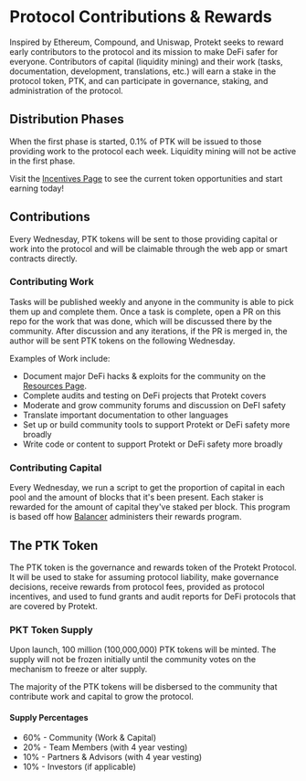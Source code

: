 # Protocol Contributions & Rewards
Inspired by Ethereum, Compound, and Uniswap, Protekt seeks to reward early contributors to the protocol and its mission to make DeFi safer for everyone. Contributors of capital (liquidity mining) and their work (tasks, documentation, development, translations, etc.) will earn a stake in the protocol token, PTK, and can participate in governance, staking, and administration of the protocol.

## Distribution Phases
When the first phase is started, 0.1% of PTK will be issued to those providing work to the protocol each week. Liquidity mining will not be active in the first phase.

Visit the [Incentives Page](/incentives.md) to see the current token opportunities and start earning today!

## Contributions
Every Wednesday, PTK tokens will be sent to those providing capital or work into the protocol and will be claimable through the web app or smart contracts directly.

### Contributing Work
Tasks will be published weekly and anyone in the community is able to pick them up and complete them. Once a task is complete, open a PR on this repo for the work that was done, which will be discussed there by the community. After discussion and any iterations, if the PR is merged in, the author will be sent PTK tokens on the following Wednesday.

Examples of Work include:
* Document major DeFi hacks & exploits for the community on the [Resources Page](/resources.md).
* Complete audits and testing on DeFi projects that Protekt covers
* Moderate and grow community forums and discussion on DeFI safety
* Translate important documentation to other languages 
* Set up or build community tools to support Protekt or DeFi safety more broadly
* Write code or content to support Protekt or DeFi safety more broadly

### Contributing Capital
Every Wednesday, we run a script to get the proportion of capital in each pool and the amount of blocks that it's been present. Each staker is rewarded for the amount of capital they've staked per block. This program is based off how [Balancer](https://balancer.finance/) administers their rewards program.

## The PTK Token
The PTK token is the governance and rewards token of the Protekt Protocol. It will be used to stake for assuming protocol liability, make governance decisions, receive rewards from protocol fees, provided as protocol incentives, and used to fund grants and audit reports for DeFi protocols that are covered by Protekt.

### PKT Token Supply
Upon launch, 100 million (100,000,000) PTK tokens will be minted. The supply will not be frozen initially until the community votes on the mechanism to freeze or alter supply.

The majority of the PTK tokens will be disbersed to the community that contribute work and capital to grow the protocol.

#### Supply Percentages
* 60% - Community (Work & Capital)
* 20% - Team Members (with 4 year vesting)
* 10% - Partners & Advisors (with 4 year vesting)
* 10% - Investors (if applicable)
